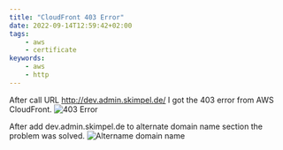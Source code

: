 ```yaml
---
title: "CloudFront 403 Error"
date: 2022-09-14T12:59:42+02:00
tags:
    - aws
    - certificate
keywords:
    - aws
    - http
---
```


After call URL http://dev.admin.skimpel.de/ I got the 403 error from AWS CloudFront.
![403 Error](/403_error.png)

After add dev.admin.skimpel.de to alternate domain name section the problem was solved.
![Altername domain name](/alternate_domain_name.png)

